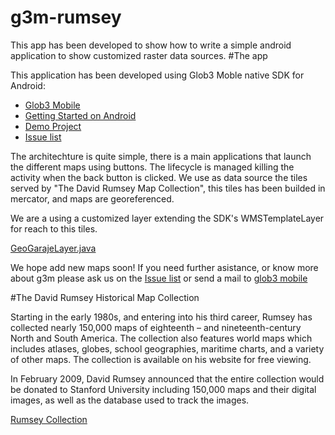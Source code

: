 g3m-rumsey
==========

This app has been developed to show how to write a simple android application to show customized raster data sources.
#The app

This application has been developed using Glob3 Moble native SDK for Android:
 + [Glob3 Mobile](https://github.com/glob3mobile/g3m/) 
 + [Getting Started on Android](https://github.com/glob3mobile/g3m/wiki) 
 + [Demo Project](https://github.com/glob3mobile/g3m/tree/purgatory/Android/G3MAndroidDemo)
 + [Issue list](https://github.com/glob3mobile/g3m/issues)

The architechture is quite simple, there is a main applications that launch the different maps using buttons. The lifecycle is managed killing the activity when the back button is clicked.
We use as data source the tiles served by "The David Rumsey Map Collection", this tiles has been builded in mercator, and maps are georeferenced.

We are a using a customized layer extending the SDK's WMSTemplateLayer for reach to this tiles.

[GeoGarajeLayer.java](https://github.com/glob3mobile/g3m-rumsey/blob/master/src/com/glob3mobile/rumseyhistoricalmapcollectionapp/GeoGarageLayer.java)

We hope add new maps soon!
If you need further asistance, or know more about g3m please ask us on the [Issue list](https://github.com/glob3mobile/g3m/issues) or send a mail to [glob3 mobile](sales@glob3mobile.com)


#The David Rumsey Historical Map Collection

Starting in the early 1980s, and entering into his third career, Rumsey has collected nearly 150,000 maps of eighteenth – and nineteenth-century North and South America. The collection also features world maps which includes atlases, globes, school geographies, maritime charts, and a variety of other maps. The collection is available on his website for free viewing.

In February 2009, David Rumsey announced that the entire collection would be donated to Stanford University including 150,000 maps and their digital images, as well as the database used to track the images.

[Rumsey Collection](http://www.davidrumsey.com) 
